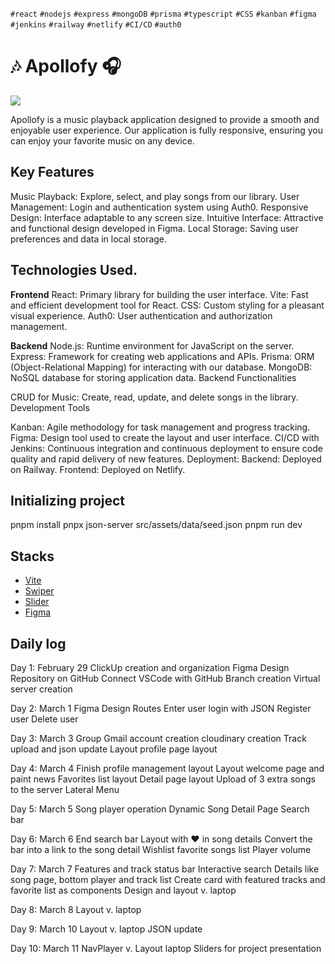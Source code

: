 `#react` `#nodejs` `#express` `#mongoDB` `#prisma` `#typescript` `#CSS` `#kanban` `#figma` `#jenkins` `#railway` `#netlify` `#CI/CD` `#auth0`

<h1>🎶 Apollofy 🎧</h1>

<img src="https://res.cloudinary.com/drp3zy62g/image/upload/v1717759089/Proyecto_nuevo_5_crt0gu.jpg"/>

Apollofy is a music playback application designed to provide a smooth and enjoyable user experience. Our application is fully responsive, ensuring you can enjoy your favorite music on any device.

<h2>Key Features</h2>
Music Playback: Explore, select, and play songs from our library.
User Management: Login and authentication system using Auth0.
Responsive Design: Interface adaptable to any screen size.
Intuitive Interface: Attractive and functional design developed in Figma.
Local Storage: Saving user preferences and data in local storage.

<h2>Technologies Used.</h2>

<strong>Frontend</strong>
React: Primary library for building the user interface.
Vite: Fast and efficient development tool for React.
CSS: Custom styling for a pleasant visual experience.
Auth0: User authentication and authorization management.

<strong>Backend</strong>
Node.js: Runtime environment for JavaScript on the server.
Express: Framework for creating web applications and APIs.
Prisma: ORM (Object-Relational Mapping) for interacting with our database.
MongoDB: NoSQL database for storing application data.
Backend Functionalities

CRUD for Music: Create, read, update, and delete songs in the library.
Development Tools

Kanban: Agile methodology for task management and progress tracking.
Figma: Design tool used to create the layout and user interface.
CI/CD with Jenkins: Continuous integration and continuous deployment to ensure code quality and rapid delivery of new features.
Deployment:
Backend: Deployed on Railway.
Frontend: Deployed on Netlify.


## Initializing project

pnpm install
pnpx json-server src/assets/data/seed.json
pnpm run dev

## Stacks

- [Vite](https://vitejs.dev)
- [Swiper](https://swiperjs.com/react)
- [Slider](https://ui.shadcn.com/docs/components/slider)
- [Figma](https://www.figma.com/file/7lhmv02VMCkOUmZ0JO4stN/Apollofy?type=design&node-id=0%3A1&mode=design&t=pYiBo7LP1Pc47B9R-1)

## Daily log

Day 1: February 29
ClickUp creation and organization
Figma Design
Repository on GitHub
Connect VSCode with GitHub
Branch creation
Virtual server creation

Day 2: March 1
Figma Design
Routes
Enter user login with JSON
Register user
Delete user

Day 3: March 3
Group Gmail account creation
cloudinary creation
Track upload and json update
Layout profile page layout

Day 4: March 4
Finish profile management layout
Layout welcome page and paint news
Favorites list layout
Detail page layout
Upload of 3 extra songs to the server
Lateral Menu

Day 5: March 5
Song player operation
Dynamic Song Detail Page
Search bar

Day 6: March 6
End search bar
Layout with ❤️ in song details
Convert the bar into a link to the song detail
Wishlist favorite songs list
Player volume

Day 7: March 7
Features and track status bar
Interactive search
Details like song page, bottom player and track list
Create card with featured tracks and favorite list as components
Design and layout v. laptop

Day 8: March 8
Layout v. laptop

Day 9: March 10
Layout v. laptop
JSON update

Day 10: March 11
NavPlayer v. Layout laptop
Sliders for project presentation

